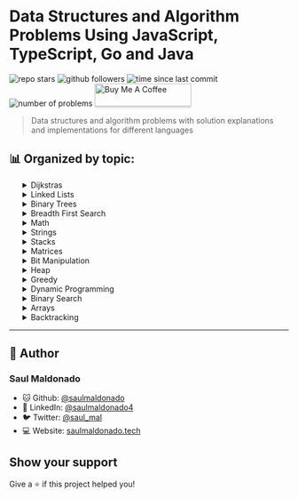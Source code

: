 # Data Structures and Algorithm Problems Using JavaScript, TypeScript, Go and Java

![repo stars](https://img.shields.io/github/stars/saulmaldonado/ds-and-algorithms?style=social)
![github followers](https://img.shields.io/github/followers/saulmaldonado?style=social)
![time since last commit](https://img.shields.io/github/last-commit/saulmaldonado/ds-and-algorithms)
![number of problems](https://img.shields.io/badge/no.%20of%20problems-128-blue)
<a href="https://www.buymeacoffee.com/saulmaldonado" target="_blank"><img src="https://www.buymeacoffee.com/assets/img/custom_images/orange_img.png" alt="Buy Me A Coffee" style="height: 41px !important;width: 174px !important;box-shadow: 0px 3px 2px 0px rgba(190, 190, 190, 0.5) !important;-webkit-box-shadow: 0px 3px 2px 0px rgba(190, 190, 190, 0.5) !important;" ></a>

> Data structures and algorithm problems with solution explanations and implementations for different languages

## 📊 Organized by topic:

<div>
  <ul>
    <details>
  <summary>Dijkstras</summary>
    <ul>
      <li>
  <a href="dijkstras/path-with-minimum-effort">
    Path With Minimum Effort
  </a> - Medium
</li>
    </ul>
</details><details>
  <summary>Linked Lists</summary>
    <ul>
      <li>
  <a href="linked-lists/merge-k-sorted-lists">
    Merge K Sorted Lists
  </a> - Hard
</li><li>
  <a href="linked-lists/linked-list-cycle">
    Linked List Cycle
  </a> - Easy
</li><li>
  <a href="linked-lists/simplify-path">
    Simplify Path
  </a> - Medium
</li><li>
  <a href="linked-lists/merge-two-sorted-lists">
    Merge Two Sorted Lists
  </a> - Easy
</li><li>
  <a href="linked-lists/add-two-numbers">
    Add Two Numbers
  </a> - Medium
</li><li>
  <a href="linked-lists/reverse-nodes-in-k-group">
    Reverse Nodes In K Group
  </a> - Hard
</li><li>
  <a href="linked-lists/lru-cache">
    Lru Cache
  </a> - Medium
</li><li>
  <a href="linked-lists/remove-nth-node-from-end-of-list">
    Remove Nth Node From End Of List
  </a> - Medium
</li><li>
  <a href="linked-lists/copy-list-with-random-pointer">
    Copy List With Random Pointer
  </a> - Medium
</li>
    </ul>
</details><details>
  <summary>Binary Trees</summary>
    <ul>
      <li>
  <a href="binary-trees/convert-bst-to-greater-tree">
    Convert Bst To Greater Tree
  </a> - Medium
</li><li>
  <a href="binary-trees/trim-a-binary-search-tree">
    Trim A Binary Search Tree
  </a> - Medium
</li><li>
  <a href="binary-trees/binary-tree-right-side-view">
    Binary Tree Right Side View
  </a> - Medium
</li><li>
  <a href="binary-trees/vertical-order-traversal-of-a-binary-tree">
    Vertical Order Traversal Of A Binary Tree
  </a> - Hard
</li><li>
  <a href="binary-trees/find-a-corresponding-node-of-a-binary-tree-in-a-clone-of-that-tree">
    Find A Corresponding Node Of A Binary Tree In A Clone Of That Tree
  </a> - Easy
</li>
    </ul>
</details><details>
  <summary>Breadth First Search</summary>
    <ul>
      <li>
  <a href="breadth-first-search/is-graph-bipartite">
    Is Graph Bipartite
  </a> - Medium
</li><li>
  <a href="breadth-first-search/shortest-path-in-binary-matrix">
    Shortest Path In Binary Matrix
  </a> - Medium
</li><li>
  <a href="breadth-first-search/word-ladder">
    Word Ladder
  </a> - Hard
</li>
    </ul>
</details><details>
  <summary>Math</summary>
    <ul>
      <li>
  <a href="math/powx-n">
    Powx N
  </a> - Medium
</li><li>
  <a href="math/plus-one">
    Plus One
  </a> - Easy
</li><li>
  <a href="math/nim-game">
    Nim Game
  </a> - Easy
</li><li>
  <a href="math/broken-calculator">
    Broken Calculator
  </a> - Medium
</li><li>
  <a href="math/permutation-sequence">
    Permutation Sequence
  </a> - Hard
</li><li>
  <a href="math/reverse-integer">
    Reverse Integer
  </a> - Easy
</li><li>
  <a href="math/palindrome-number">
    Palindrome Number
  </a> - Easy
</li><li>
  <a href="math/maximum-score-from-removing-stones">
    Maximum Score From Removing Stones
  </a> - Medium
</li><li>
  <a href="math/add-binary">
    Add Binary
  </a> - Easy
</li>
    </ul>
</details><details>
  <summary>Strings</summary>
    <ul>
      <li>
  <a href="strings/longest-substring-without-repeating-characters">
    Longest Substring Without Repeating Characters
  </a> - Medium
</li><li>
  <a href="strings/text-justification">
    Text Justification
  </a> - Hard
</li><li>
  <a href="strings/longest-common-prefix">
    Longest Common Prefix
  </a> - Easy
</li><li>
  <a href="strings/group-anagrams">
    Group Anagrams
  </a> - Medium
</li><li>
  <a href="strings/wildcard-matching">
    Wildcard Matching
  </a> - Hard
</li><li>
  <a href="strings/strStr">
    StrStr
  </a> - Easy
</li><li>
  <a href="strings/valid-anagram">
    Valid Anagram
  </a> - Easy
</li><li>
  <a href="strings/valid-number">
    Valid Number
  </a> - Hard
</li><li>
  <a href="strings/count-and-say">
    Count And Say
  </a> - Easy
</li><li>
  <a href="strings/determine-if-two-strings-are-close">
    Determine If Two Strings Are Close
  </a> - Medium
</li><li>
  <a href="strings/longest-word-in-dictionary-through-deleting">
    Longest Word In Dictionary Through Deleting
  </a> - Medium
</li><li>
  <a href="strings/multiply-strings">
    Multiply Strings
  </a> - Medium
</li><li>
  <a href="strings/generate-parentheses">
    Generate Parentheses
  </a> - Medium
</li><li>
  <a href="strings/zigzag-conversion">
    Zigzag Conversion
  </a> - Medium
</li><li>
  <a href="strings/edit-distance">
    Edit Distance
  </a> - Hard
</li><li>
  <a href="strings/longest-palindromic-substring">
    Longest Palindromic Substring
  </a> - Medium
</li><li>
  <a href="strings/longest-valid-parentheses">
    Longest Valid Parentheses
  </a> - Hard
</li><li>
  <a href="strings/letter-combinations-of-a-phone-number">
    Letter Combinations Of A Phone Number
  </a> - Medium
</li><li>
  <a href="strings/length-of-last-word">
    Length Of Last Word
  </a> - Easy
</li><li>
  <a href="strings/roman-to-integer">
    Roman To Integer
  </a> - Easy
</li><li>
  <a href="strings/string-to-integer">
    String To Integer
  </a> - Medium
</li><li>
  <a href="strings/check-if-two-string-arrays-are-equivalent">
    Check If Two String Arrays Are Equivalent
  </a> - Easy
</li><li>
  <a href="strings/minimum-remove-to-make-valid-parentheses">
    Minimum Remove To Make Valid Parentheses
  </a> - Medium
</li>
    </ul>
</details><details>
  <summary>Stacks</summary>
    <ul>
      <li>
  <a href="stacks/find-the-most-competitive-subsequence">
    Find The Most Competitive Subsequence
  </a> - Medium
</li><li>
  <a href="stacks/validate-stack-sequences">
    Validate Stack Sequences
  </a> - Medium
</li><li>
  <a href="stacks/maximum-frequency-stack">
    Maximum Frequency Stack
  </a> - Hard
</li><li>
  <a href="stacks/valid-parentheses">
    Valid Parentheses
  </a> - Easy
</li><li>
  <a href="stacks/score-of-parentheses">
    Score Of Parentheses
  </a> - Medium
</li>
    </ul>
</details><details>
  <summary>Matrices</summary>
    <ul>
      <li>
  <a href="matrices/sort-the-matrix-diagonally">
    Sort The Matrix Diagonally
  </a> - Medium
</li><li>
  <a href="matrices/spiral-matrix-ii">
    Spiral Matrix Ii
  </a> - Medium
</li><li>
  <a href="matrices/spiral-matrix">
    Spiral Matrix
  </a> - Medium
</li><li>
  <a href="matrices/set-matrix-zeroes">
    Set Matrix Zeroes
  </a> - Medium
</li><li>
  <a href="matrices/valid-sudoku">
    Valid Sudoku
  </a> - Medium
</li><li>
  <a href="matrices/rotate-image">
    Rotate Image
  </a> - Medium
</li><li>
  <a href="matrices/search-a-2d-matrix-ii">
    Search A 2d Matrix Ii
  </a> - Medium
</li><li>
  <a href="matrices/game-of-life">
    Game Of Life
  </a> - Medium
</li>
    </ul>
</details><details>
  <summary>Bit Manipulation</summary>
    <ul>
      <li>
  <a href="bit-manipulation/number-of-steps-to-reduce-a-number-to-zero">
    Number Of Steps To Reduce A Number To Zero
  </a> - Easy
</li><li>
  <a href="bit-manipulation/concatenation-of-consecutive-binary-numbers">
    Concatenation Of Consecutive Binary Numbers
  </a> - Medium
</li><li>
  <a href="bit-manipulation/divide-two-integers">
    Divide Two Integers
  </a> - Medium
</li><li>
  <a href="bit-manipulation/number-of-1-bits">
    Number Of 1 Bits
  </a> - Medium
</li><li>
  <a href="bit-manipulation/single-number">
    Single Number
  </a> - Easy
</li>
    </ul>
</details><details>
  <summary>Heap</summary>
    <ul>
      <li>
  <a href="heap/minimize-deviation-in-array">
    Minimize Deviation In Array
  </a> - Hard
</li><li>
  <a href="heap/priority-queue">
    Priority Queue
  </a> - Medium
</li>
    </ul>
</details><details>
  <summary>Greedy</summary>
    <ul>
      <li>
  <a href="greedy/jump-game">
    Jump Game
  </a> - Medium
</li><li>
  <a href="greedy/smallest-string-with-a-given-numeric-value">
    Smallest String With A Given Numeric Value
  </a> - Medium
</li><li>
  <a href="greedy/jump-game-ii">
    Jump Game Ii
  </a> - Hard
</li>
    </ul>
</details><details>
  <summary>Dynamic Programming</summary>
    <ul>
      <li>
  <a href="dynamic-programming/unique-paths-ii">
    Unique Paths Ii
  </a> - Medium
</li><li>
  <a href="dynamic-programming/climbing-stairs">
    Climbing Stairs
  </a> - Easy
</li><li>
  <a href="dynamic-programming/trapping-rain-water">
    Trapping Rain Water
  </a> - Hard
</li><li>
  <a href="dynamic-programming/unique-paths">
    Unique Paths
  </a> - Medium
</li><li>
  <a href="dynamic-programming/remove-boxes">
    Remove Boxes
  </a> - Hard
</li><li>
  <a href="dynamic-programming/get-maximum-in-generated-array">
    Get Maximum In Generated Array
  </a> - Easy
</li><li>
  <a href="dynamic-programming/regular-expression-matching">
    Regular Expression Matching
  </a> - Hard
</li><li>
  <a href="dynamic-programming/cherry-pickup-ii">
    Cherry Pickup Ii
  </a> - Hard
</li><li>
  <a href="dynamic-programming/minimum-path-sum">
    Minimum Path Sum
  </a> - Medium
</li><li>
  <a href="dynamic-programming/arithmetic-slices">
    Arithmetic Slices
  </a> - Medium
</li><li>
  <a href="dynamic-programming/maximal-square">
    Maximal Square
  </a> - Medium
</li>
    </ul>
</details><details>
  <summary>Binary Search</summary>
    <ul>
      <li>
  <a href="binary-search/find-first-and-last-position-of-element-in-sorted-array">
    Find First And Last Position Of Element In Sorted Array
  </a> - Medium
</li><li>
  <a href="binary-search/search-insert-position">
    Search Insert Position
  </a> - Easy
</li><li>
  <a href="binary-search/median-of-two-sorted-arrays">
    Median Of Two Sorted Arrays
  </a> - Hard
</li><li>
  <a href="binary-search/sqrtx">
    Sqrtx
  </a> - Easy
</li>
    </ul>
</details><details>
  <summary>Arrays</summary>
    <ul>
      <li>
  <a href="arrays/minimum-operations-to-reduce-x-to-zero">
    Minimum Operations To Reduce X To Zero
  </a> - Medium
</li><li>
  <a href="arrays/shortest-distance-to-a-character">
    Shortest Distance To A Character
  </a> - Easy
</li><li>
  <a href="arrays/shortest-unsorted-continuous-subarray">
    Shortest Unsorted Continuous Subarray
  </a> - Medium
</li><li>
  <a href="arrays/boats-to-save-people">
    Boats To Save People
  </a> - Medium
</li><li>
  <a href="arrays/check-if-all-1s-are-at-least-length-k-places-away">
    Check If All 1s Are At Least Length K Places Away
  </a> - Easy
</li><li>
  <a href="arrays/kth-largest-element-in-an-array">
    Kth Largest Element In An Array
  </a> - Medium
</li><li>
  <a href="arrays/contains-duplicate">
    Contains Duplicate
  </a> - Easy
</li><li>
  <a href="arrays/create-sorted-array-through-instructions">
    Create Sorted Array Through Instructions
  </a> - Hard
</li><li>
  <a href="arrays/merge-sorted-array">
    Merge Sorted Array
  </a> - Easy
</li><li>
  <a href="arrays/first-missing-positive">
    First Missing Positive
  </a> - Hard
</li><li>
  <a href="arrays/remove-elements">
    Remove Elements
  </a> - Easy
</li><li>
  <a href="arrays/best-time-to-buy-and-sell-stock-ii">
    Best Time To Buy And Sell Stock Ii
  </a> - Easy
</li><li>
  <a href="arrays/kth-missing-positive-number">
    Kth Missing Positive Number
  </a> - easy
</li><li>
  <a href="arrays/substring-with-concatenation-of-all-words">
    Substring With Concatenation Of All Words
  </a> - Hard
</li><li>
  <a href="arrays/2sum">
    2sum
  </a> - Easy
</li><li>
  <a href="arrays/search-in-rotated-array">
    Search In Rotated Array
  </a> - Medium
</li><li>
  <a href="arrays/insert-interval">
    Insert Interval
  </a> - Medium
</li><li>
  <a href="arrays/max-number-of-k-sum-pairs">
    Max Number Of K Sum Pairs
  </a> - Medium
</li><li>
  <a href="arrays/next-permutation">
    Next Permutation
  </a> - Medium
</li><li>
  <a href="arrays/check-if-array-is-sorted-and-rotated">
    Check If Array Is Sorted And Rotated
  </a> - Easy
</li><li>
  <a href="arrays/remove-duplicates-from-sorted-array">
    Remove Duplicates From Sorted Array
  </a> - Easy
</li><li>
  <a href="arrays/sum-of-absolute-differences-in-a-sorted-array">
    Sum Of Absolute Differences In A Sorted Array
  </a> - Medium
</li><li>
  <a href="arrays/search-in-rotated-array-ii">
    Search In Rotated Array Ii
  </a> - Medium
</li><li>
  <a href="arrays/3sum">
    3sum
  </a> - Medium
</li><li>
  <a href="arrays/best-time-to-buy-and-sell-stock">
    Best Time To Buy And Sell Stock
  </a> - Easy
</li><li>
  <a href="arrays/longest-harmonious-subsequence">
    Longest Harmonious Subsequence
  </a> - Easy
</li><li>
  <a href="arrays/merge-intervals">
    Merge Intervals
  </a> - Medium
</li><li>
  <a href="arrays/average-waiting-time">
    Average Waiting Time
  </a> - Medium
</li><li>
  <a href="arrays/peeking-iterator">
    Peeking Iterator
  </a> - Medium
</li><li>
  <a href="arrays/container-with-most-water">
    Container With Most Water
  </a> - Medium
</li><li>
  <a href="arrays/longest-consecutive-sequence">
    Longest Consecutive Sequence
  </a> - Hard
</li><li>
  <a href="arrays/sort-colors">
    Sort Colors
  </a> - Medium
</li>
    </ul>
</details><details>
  <summary>Backtracking</summary>
    <ul>
      <li>
  <a href="backtracking/permutations-ii">
    Permutations Ii
  </a> - Medium
</li><li>
  <a href="backtracking/letter-case-permutation">
    Letter Case Permutation
  </a> - Medium
</li><li>
  <a href="backtracking/n-queens-ii">
    N Queens Ii
  </a> - Hard
</li><li>
  <a href="backtracking/permutations">
    Permutations
  </a> - Medium
</li><li>
  <a href="backtracking/n-queens">
    N Queens
  </a> - Hard
</li><li>
  <a href="backtracking/sudoku-solver">
    Sudoku Solver
  </a> - Hard
</li><li>
  <a href="backtracking/combination-sum">
    Combination Sum
  </a> - Medium
</li><li>
  <a href="backtracking/combination-sum-ii">
    Combination Sum Ii
  </a> - Medium
</li>
    </ul>
</details>
  </ul>
</div>

---

## 👤 Author

### Saul Maldonado

- 🐱 Github: [@saulmaldonado](https://github.com/saulmaldonado)
- 🤝 LinkedIn: [@saulmaldonado4](https://www.linkedin.com/in/saulmaldonado4/)
- 🐦 Twitter: [@saul_mal](https://twitter.com/saul_mal)
- 💻 Website: [saulmaldonado.tech](https://saulmaldonado.tech/)

## Show your support

Give a ⭐️ if this project helped you!
